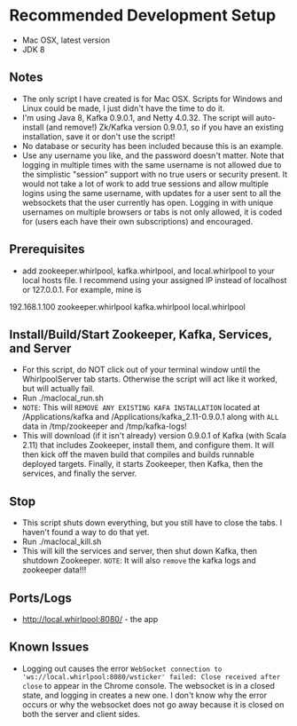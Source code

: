 # Recommended Development Setup
- Mac OSX, latest version
- JDK 8

## Notes
- The only script I have created is for Mac OSX. Scripts for Windows and Linux could be made, I just didn't have the time to do it.
- I'm using Java 8, Kafka 0.9.0.1, and Netty 4.0.32. The script will auto-install (and remove!) Zk/Kafka version 0.9.0.1, so if you have an existing installation, save it or don't use the script!
- No database or security has been included because this is an example.
- Use any username you like, and the password doesn't matter. Note that logging in multiple times with the same username is not allowed due to the simplistic "session" support with no true users or security present.
It would not take a lot of work to add true sessions and allow multiple logins using the same username, with updates for a user sent to all the websockets that the user currently has open.
Logging in with unique usernames on multiple browsers or tabs is not only allowed, it is coded for (users each have their own subscriptions) and encouraged.

## Prerequisites
- add zookeeper.whirlpool, kafka.whirlpool, and local.whirlpool to your local hosts file. I recommend using your assigned IP instead of localhost or 127.0.0.1. For example, mine is

192.168.1.100 zookeeper.whirlpool kafka.whirlpool local.whirlpool

## Install/Build/Start Zookeeper, Kafka, Services, and Server
- For this script, do NOT click out of your terminal window until the WhirlpoolServer tab starts. Otherwise the script will act like it worked, but will actually fail.
- Run ./maclocal_run.sh
- `NOTE`: This will `REMOVE ANY EXISTING KAFA INSTALLATION` located at /Applications/kafka and /Applications/kafka_2.11-0.9.0.1 along with `ALL` data in /tmp/zookeeper and /tmp/kafka-logs!
- This will download (if it isn't already) version 0.9.0.1 of Kafka (with Scala 2.11) that includes Zookeeper, install them, and configure them. It will then kick off the maven build that compiles
and builds runnable deployed targets. Finally, it starts Zookeeper, then Kafka, then the services, and finally the server.

## Stop
- This script shuts down everything, but you still have to close the tabs. I haven't found a way to do that yet.
- Run ./maclocal_kill.sh
- This will kill the services and server, then shut down Kafka, then shutdown Zookeeper. `NOTE`: It will also `remove` the kafka logs and zookeeper data!!!

## Ports/Logs
- http://local.whirlpool:8080/ - the app

## Known Issues
- Logging out causes the error `WebSocket connection to 'ws://local.whirlpool:8080/wsticker' failed: Close received after close` to appear in the Chrome console. The websocket is in a
closed state, and logging in creates a new one. I don't know why the error occurs or why the websocket does not go away because it is closed on both the server and client sides.

